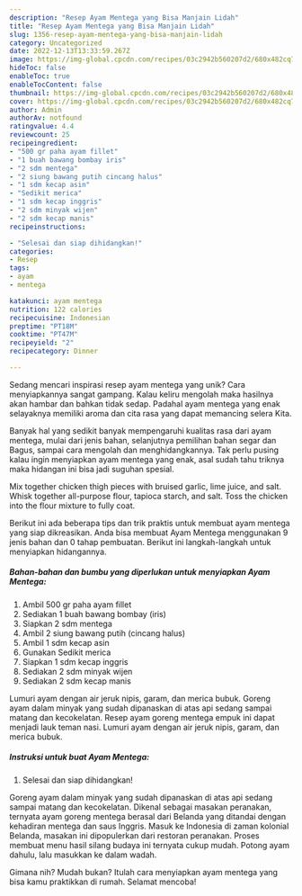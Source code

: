 ```yaml
---
description: "Resep Ayam Mentega yang Bisa Manjain Lidah"
title: "Resep Ayam Mentega yang Bisa Manjain Lidah"
slug: 1356-resep-ayam-mentega-yang-bisa-manjain-lidah
category: Uncategorized
date: 2022-12-13T13:33:59.267Z
image: https://img-global.cpcdn.com/recipes/03c2942b560207d2/680x482cq70/ayam-mentega-foto-resep-utama.jpg
hideToc: false
enableToc: true
enableTocContent: false
thumbnail: https://img-global.cpcdn.com/recipes/03c2942b560207d2/680x482cq70/ayam-mentega-foto-resep-utama.jpg
cover: https://img-global.cpcdn.com/recipes/03c2942b560207d2/680x482cq70/ayam-mentega-foto-resep-utama.jpg
author: Admin
authorAv: notfound
ratingvalue: 4.4
reviewcount: 25
recipeingredient:
- "500 gr paha ayam fillet"
- "1 buah bawang bombay iris"
- "2 sdm mentega"
- "2 siung bawang putih cincang halus"
- "1 sdm kecap asin"
- "Sedikit merica"
- "1 sdm kecap inggris"
- "2 sdm minyak wijen"
- "2 sdm kecap manis"
recipeinstructions:

- "Selesai dan siap dihidangkan!"
categories:
- Resep
tags:
- ayam
- mentega

katakunci: ayam mentega 
nutrition: 122 calories
recipecuisine: Indonesian
preptime: "PT18M"
cooktime: "PT47M"
recipeyield: "2"
recipecategory: Dinner

---
```





Sedang mencari inspirasi resep ayam mentega yang unik? Cara menyiapkannya sangat gampang. Kalau keliru mengolah maka hasilnya akan hambar dan bahkan tidak sedap. Padahal ayam mentega yang enak selayaknya memiliki aroma dan cita rasa yang dapat memancing selera Kita.





Banyak hal yang sedikit banyak mempengaruhi kualitas rasa dari ayam mentega, mulai dari jenis bahan, selanjutnya pemilihan bahan segar dan Bagus, sampai cara mengolah dan menghidangkannya. Tak perlu pusing kalau ingin menyiapkan ayam mentega yang enak,      asal sudah tahu triknya maka hidangan ini bisa jadi suguhan spesial.














Mix together chicken thigh pieces with bruised garlic, lime juice, and salt. Whisk together all-purpose flour, tapioca starch, and salt. Toss the chicken into the flour mixture to fully coat.






Berikut ini ada beberapa tips dan trik praktis untuk membuat ayam mentega yang siap dikreasikan. Anda bisa membuat Ayam Mentega menggunakan 9 jenis bahan dan 0 tahap pembuatan. Berikut ini langkah-langkah untuk menyiapkan hidangannya.

<!--inarticleads1-->

##### Bahan-bahan dan bumbu yang diperlukan untuk menyiapkan Ayam Mentega:

1. Ambil 500 gr paha ayam fillet
1. Sediakan 1 buah bawang bombay (iris)
1. Siapkan 2 sdm mentega
1. Ambil 2 siung bawang putih (cincang halus)
1. Ambil 1 sdm kecap asin
1. Gunakan Sedikit merica
1. Siapkan 1 sdm kecap inggris
1. Sediakan 2 sdm minyak wijen
1. Sediakan 2 sdm kecap manis


Lumuri ayam dengan air jeruk nipis, garam, dan merica bubuk. Goreng ayam dalam minyak yang sudah dipanaskan di atas api sedang sampai matang dan kecokelatan. Resep ayam goreng mentega empuk ini dapat menjadi lauk teman nasi. Lumuri ayam dengan air jeruk nipis, garam, dan merica bubuk. 

<!--inarticleads2-->

##### Instruksi untuk buat Ayam Mentega:


1. Selesai dan siap dihidangkan!

Goreng ayam dalam minyak yang sudah dipanaskan di atas api sedang sampai matang dan kecokelatan. Dikenal sebagai masakan peranakan, ternyata ayam goreng mentega berasal dari Belanda yang ditandai dengan kehadiran mentega dan saus Inggris. Masuk ke Indonesia di zaman kolonial Belanda, masakan ini dipopulerkan dari restoran peranakan. Proses membuat menu hasil silang budaya ini ternyata cukup mudah. Potong ayam dahulu, lalu masukkan ke dalam wadah. 

Gimana nih? Mudah bukan? Itulah cara menyiapkan ayam mentega yang bisa kamu praktikkan di rumah. Selamat mencoba!
